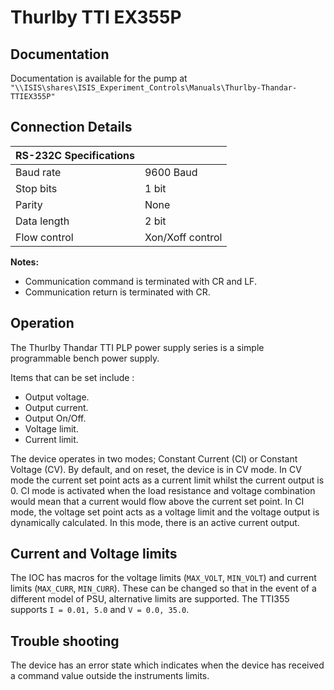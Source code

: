 # Thurlby TTI EX355P

## Documentation

Documentation is available for the pump at `"\\ISIS\shares\ISIS_Experiment_Controls\Manuals\Thurlby-Thandar-TTIEX355P"`

## Connection Details
  
|      RS-232C Specifications  |   |
|---------------|------------------|
|     Baud rate | 9600 Baud        |
|     Stop bits | 1 bit            |
|        Parity | None             |
|   Data length | 2 bit            |
|  Flow control | Xon/Xoff control |

**Notes:**
*    Communication command is terminated with CR and LF.
*    Communication return is terminated with CR. 

## Operation

The Thurlby Thandar TTI PLP power supply series is a simple programmable bench power supply.

Items that can be set include :

* Output voltage.
* Output current.
* Output On/Off.
* Voltage limit.
* Current limit.

The device operates in two modes; Constant Current (CI) or Constant Voltage (CV). By default, and on reset, the device is in CV mode. In CV mode the current set point acts as a current limit whilst the current output is 0. CI mode is activated when the load resistance and voltage combination would mean that a current would flow above the current set point. In CI mode, the voltage set point acts as a voltage limit and the voltage output is dynamically calculated. In this mode, there is an active current output. 

## Current and Voltage limits

The IOC has macros for the voltage limits (`MAX_VOLT`, `MIN_VOLT`) and current limits (`MAX_CURR`, `MIN_CURR`). These can be changed so that in the event of a different model of PSU, alternative limits are supported. The TTI355 supports `I = 0.01, 5.0` and `V = 0.0, 35.0`.

## Trouble shooting 

The device has an error state which indicates when the device has received a command value outside the instruments limits. 